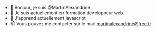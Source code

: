 - 👋 Bonjour, je suis @MartinAlexandrine   
- 👀 Je suis actuellement en formation developpeur web
- 🌱 J'apprend actuellement javascript
- 📫 Vous pouvez me contacter sur le mail martinalexandrine@free.fr


<!---
MartinAlexandrine/MartinAlexandrine is a ✨ special ✨ repository because its `README.md` (this file) appears on your GitHub profile.
You can click the Preview link to take a look at your changes.
--->
